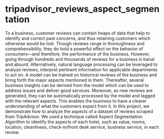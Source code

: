 # tripadvisor_reviews_aspect_segmentation
To a business, customer reviews can contain heaps of data that help to identify and correct past concerns, and thus retaining customers which otherwise would be lost. Though reviews range in thoroughness and comprehensibility, they do hold a powerful effect on the behavior of consumers—and therefore, the performance of the business. However, going through hundreds and thousands of reviews for a business is banal and absurd. Alternatively, natural language processing can be leveraged to analyze reviews, interpret pertinent information for applicable departments to act on. A model can be trained on historical reviews of the business and bring forth the major aspects mentioned in them. Thereafter, several business insights can be derived from the model which can be used to address issues and deliver good services. Moreover, as new reviews are generated, they can be automatically processed by the model and tagged with the relevant aspects. This enables the business to have a clearer understanding of what the customers expect from it.
In this project, we demonstrate how to analyze the aspects of a dataset of reviews scraped from TripAdvisor. We used a technique called Aspect Segmentation Algorithm to identify the aspects of each hotel, such as value, rooms, location, cleanliness, check-in/front desk service, business service, in each review.
